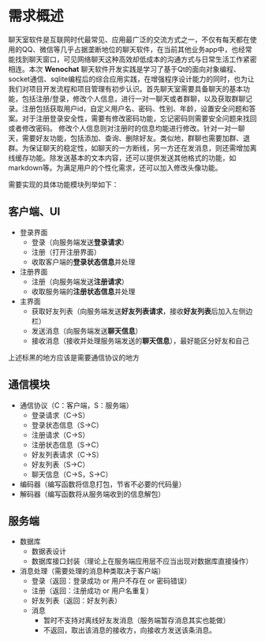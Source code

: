 # 需求概述
聊天室软件是互联网时代最常见、应用最广泛的交流方式之一，不仅有每天都在使用的QQ、微信等几乎占据垄断地位的聊天软件，在当前其他业务app中，也经常能找到聊天窗口，可见网络聊天这种高效却低成本的沟通方式与日常生活工作紧密相连。本次 **Wenochat** 聊天软件开发实践是学习了基于Qt的面向对象编程、socket通信、sqlite编程后的综合应用实践，在增强程序设计能力的同时，也为让我们对项目开发流程和项目管理有初步认识。首先聊天室需要具备聊天的基本功能，包括注册/登录，修改个人信息，进行一对一聊天或者群聊，以及获取群聊记录。注册包括获取用户id，自定义用户名、密码、性别、年龄，设置安全问题和答案。对于注册登录安全性，需要有修改密码功能，忘记密码则需要安全问题来找回或者修改密码。
修改个人信息则对注册时的信息均能进行修改。针对一对一聊天，需要好友功能，包括添加、查询、删除好友。类似地，群聊也需要加群、退群。为保证聊天的稳定性，如聊天的一方断线，另一方还在发消息，则还需增加离线缓存功能。除发送基本的文本内容，还可以提供发送其他格式的功能，如markdown等。为满足用户的个性化需求，还可以加入修改头像功能。

需要实现的具体功能模块列举如下：
## 客户端、UI

- 登录界面
  - 登录（向服务端发送**登录请求**）
  - 注册（打开注册界面）
  - 收取客户端的**登录状态信息**并处理
- 注册界面
  - 注册（向服务端发送**注册请求**）
  - 收取服务端的**注册状态信息**并处理
- 主界面
  - 获取好友列表（向服务端发送**好友列表请求**，接收**好友列表**后加入左侧边栏）
  - 发送消息（向服务端发送**聊天信息**）
  - 接收消息（接收并处理服务端发送的**聊天信息**），最好能区分好友和自己

上述标黑的地方应该是需要通信协议的地方

## 通信模块

- 通信协议（C：客户端，S：服务端）
  - 登录请求（C->S）
  - 登录状态信息（S->C）
  - 注册请求（C->S）
  - 注册状态信息（S->C）
  - 好友列表请求（C->S）
  - 好友列表（S->C）
  - 聊天信息（C->S，S->C）
- 编码器（编写函数将信息打包，节省不必要的代码量）
- 解码器（编写函数将从服务端收到的信息解包）

## 服务端

- 数据库
  - 数据表设计
  - 数据库接口封装（理论上在服务端应用层不应当出现对数据库直接操作）
- 消息处理（需要处理的消息种类取决于客户端）
  - 登录（返回：登录成功 or 用户不存在 or 密码错误）
  - 注册（返回：注册成功 or 用户名重复）
  - 好友列表（返回：好友列表）
  - 消息
    - 暂时不支持对离线好友发消息（服务端暂存消息其实也能做）
    - 不返回，取出该消息的接收方，向接收方发送该条消息。

